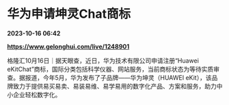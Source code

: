 # 华为申请坤灵Chat商标

**2023-10-16 06:42**

**https://www.gelonghui.com/live/1248901**

格隆汇10月16日｜据天眼查，近日，华为技术有限公司申请注册“Huawei eKitChat”商标，国际分类包括科学仪器、网站服务，当前商标状态为等待实质审查。据报道，今年5月，华为发布了子品牌——华为坤灵（HUAWEI eKit），该品牌致力于提供易买易卖、易装易维、易学易用的数字化产品、方案和服务，助力中小企业轻松数字化。